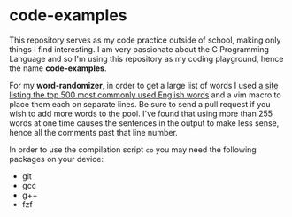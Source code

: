 # code-examples


This repository serves as my code practice outside of school, making only things I find interesting. I am very passionate about the C Programming Language and so I'm using this repository as my coding playground, hence the name **code-examples**.


For my **word-randomizer**, in order to get a large list of words I used [a site listing the top 500 most commonly used English words](https://www.smart-words.org/500-most-commonly-used-english-words.html) and a vim macro to place them each on separate lines. Be sure to send a pull request if you wish to add more words to the pool. I've found that using more than 255 words at one time causes the sentences in the output to make less sense, hence all the comments past that line number.

In order to use the compilation script ``co`` you may need the following packages on your device:

  * git
  * gcc
  * g++
  * fzf
